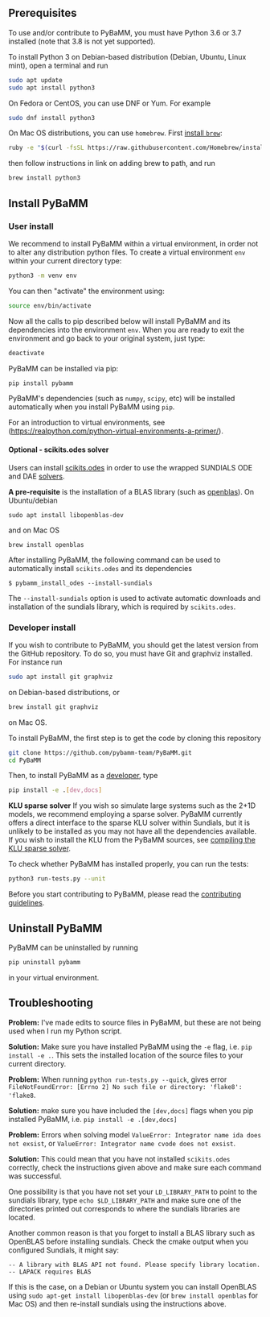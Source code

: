 ## Prerequisites

To use and/or contribute to PyBaMM, you must have Python 3.6 or 3.7 installed (note that 3.8 is not yet supported).

To install Python 3 on Debian-based distribution (Debian, Ubuntu, Linux mint), open a terminal and run
```bash
sudo apt update
sudo apt install python3
```
On Fedora or CentOS, you can use DNF or Yum. For example
```bash
sudo dnf install python3
```
On Mac OS distributions, you can use `homebrew`.
First [install `brew`](https://docs.python-guide.org/starting/install3/osx/):

```bash
ruby -e "$(curl -fsSL https://raw.githubusercontent.com/Homebrew/install/master/install)"
```

then follow instructions in link on adding brew to path, and run

```bash
brew install python3
```

## Install PyBaMM

### User install
We recommend to install PyBaMM within a virtual environment, in order not
to alter any distribution python files.
To create a virtual environment `env` within your current directory type:

```bash
python3 -m venv env
```
You can then "activate" the environment using:

```bash
source env/bin/activate
```
Now all the calls to pip described below will install PyBaMM and its dependencies into
the environment `env`. When you are ready to exit the environment and go back to your
original system, just type:

```bash
deactivate
```

PyBaMM can be installed via pip:
```bash
pip install pybamm
```

PyBaMM's dependencies (such as `numpy`, `scipy`, etc) will be installed automatically when you install PyBaMM using `pip`.

For an introduction to virtual environments, see (https://realpython.com/python-virtual-environments-a-primer/).

#### Optional - scikits.odes solver
Users can install [scikits.odes](https://github.com/bmcage/odes) in order to use the
wrapped SUNDIALS ODE and DAE
[solvers](https://pybamm.readthedocs.io/en/latest/source/solvers/scikits_solvers.html).

**A pre-requisite** is the installation of a BLAS library (such as [openblas](https://www.openblas.net/)).
On Ubuntu/debian
```
sudo apt install libopenblas-dev
```
and on Mac OS
```
brew install openblas
```
After installing PyBaMM, the following command can be used to automatically install `scikits.odes`
and its dependencies
```
$ pybamm_install_odes --install-sundials
```
The  `--install-sundials` option is used to activate automatic downloads and installation of the sundials library, which is required by `scikits.odes`.

### Developer install

If you wish to contribute to PyBaMM, you should get the latest version from the GitHub repository.
To do so, you must have Git and graphviz installed. For instance run

```bash
sudo apt install git graphviz
```

on Debian-based distributions, or

```bash
brew install git graphviz
```

on Mac OS.

To install PyBaMM, the first step is to get the code by cloning this repository

```bash
git clone https://github.com/pybamm-team/PyBaMM.git
cd PyBaMM
```
Then, to install PyBaMM as a [developer](CONTRIBUTING.md), type

```bash
pip install -e .[dev,docs]
```

**KLU sparse solver** If you wish so simulate large systems such as the 2+1D models, we recommend employing a sparse solver.
PyBaMM currently offers a direct interface to the sparse KLU solver within Sundials, but it is
unlikely to be installed as you may not have all the dependencies available. If you wish to install the KLU from the PyBaMM sources, see [compiling the KLU sparse solver](compiling_KLU.md).

To check whether PyBaMM has installed properly, you can run the tests:

```bash
python3 run-tests.py --unit
```

Before you start contributing to PyBaMM, please read the [contributing guidelines](CONTRIBUTING.md).

## Uninstall PyBaMM
PyBaMM can be uninstalled by running
```bash
pip uninstall pybamm
```
in your virtual environment.

## Troubleshooting

**Problem:** I've made edits to source files in PyBaMM, but these are not being used
when I run my Python script.

**Solution:** Make sure you have installed PyBaMM using the `-e` flag, i.e. `pip install
-e .`. This sets the installed location of the source files to your current directory.

**Problem:** When running `python run-tests.py --quick`, gives error `FileNotFoundError:
[Errno 2] No such file or directory: 'flake8': 'flake8`.

**Solution:** make sure you have included the `[dev,docs]` flags when you pip installed
PyBaMM, i.e. `pip install -e .[dev,docs]`

**Problem:** Errors when solving model `ValueError: Integrator name ida does not
exsist`, or `ValueError: Integrator name cvode does not exsist`.

**Solution:** This could mean that you have not installed `scikits.odes` correctly,
check the instructions given above and make sure each command was successful.

One possibility is that you have not set your `LD_LIBRARY_PATH` to point to the sundials
library, type `echo $LD_LIBRARY_PATH` and make sure one of the directories printed out
corresponds to where the sundials libraries are located.

Another common reason is that you forget to install a BLAS library such as OpenBLAS
before installing sundials. Check the cmake output when you configured Sundials, it
might say:

```
-- A library with BLAS API not found. Please specify library location.
-- LAPACK requires BLAS
```

If this is the case, on a Debian or Ubuntu system you can install OpenBLAS using `sudo
apt-get install libopenblas-dev` (or `brew install openblas` for Mac OS) and then re-install sundials using the instructions
above.
